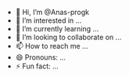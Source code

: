 - 👋 Hi, I’m @Anas-progk
- 👀 I’m interested in ...
- 🌱 I’m currently learning ...
- 💞️ I’m looking to collaborate on ...
- 📫 How to reach me ...
- 😄 Pronouns: ...
- ⚡ Fun fact: ...

<!---
Anas-progk/Anas-progk is a ✨ special ✨ repository because its `README.md` (this file) appears on your GitHub profile.
You can click the Preview link to take a look at your changes.
--->
